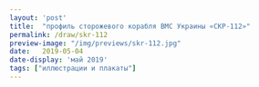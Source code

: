 ```yaml
---
layout: 'post'
title:  "профиль сторожевого корабля ВМС Украины «СКР-112»"
permalink: /draw/skr-112
preview-image: "/img/previews/skr-112.jpg"
date:   2019-05-04
date-display: 'май 2019'
tags: ["иллюстрации и плакаты"] 
---
```

